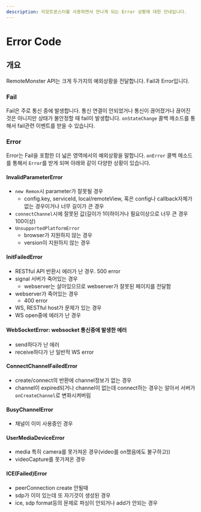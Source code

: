 ```yaml
---
description: 리모트몬스터를 사용하면서 만나게 되는 Error 상황에 대한 안내입니다.
---
```


# Error Code

## 개요

RemoteMonster API는 크게 두가지의 예외상황을 전달합니다. Fail과 Error입니다.

### Fail

Fail은 주로 통신 중에 발생합니다. 통신 연결이 안되었거나 통신이 끊어졌거나 끊어진 것은 아니지만 상태가 불안정할 때 fail이 발생합니다. `onStateChange` 콜백 메소드를 통해서 fail관련 이벤트를 받을 수 있습니다.

### Error

Error는 Fail을 포함한 더 넓은 영역에서의 예외상황을 말합니다. `onError` 콜백 메소드를 통해서 `Error`를 받게 되며 아래와 같이 다양한 상황이 있습니다.

#### InvalidParameterError

* `new Remon`시 parameter가 잘못될 경우
  * config.key, serviceId, local/remoteView, 혹은 config나 callback자체가 없는 경우이거나 너무 길이가 큰 경우
* `connectChannel`시에 잘못된 값\(길이가 1이하이거나 필요이상으로 너무 큰 경우 100이상\)
* `UnsupportedPlatformError`
  * browser가 지원하지 않는 경우
  * version이 지원하지 않는 경우

#### InitFailedError

* RESTful API 반환시 에러가 난 경우. 500 error
* signal 서버가 죽어있는 경우
  * webserver는 살아있으므로 webserver가 잘못된 페이지를 전달함
* webserver가 죽어있는 경우
  * 400 error
* WS, RESTful host가 문제가 있는 경우
* WS open중에 에러가 난 경우

#### WebSocketError: websocket 통신중에 발생한 에러

* send하다가 난 에러
* receive하다가 난 일반적 WS error

#### ConnectChannelFailedError

* create/connect의 반환에 channel정보가 없는 경우
* channel이 expired되거나 channel이 없는데 connect하는 경우는 알아서 서버가 `onCreateChannel`로 변화시켜버림

#### BusyChannelError

* 채널이 이미 사용중인 경우

#### UserMediaDeviceError

* media 특히 camera를 못가져온 경우\(video를 on했음에도 불구하고\)\)
* videoCapture를 못가져온 경우

#### ICE\(Failed\)Error

* peerConnection create 안될때
* sdp가 이미 있는데 또 자기것이 생성된 경우
* ice, sdp format등의 문제로 파싱이 안되거나 add가 안되는 경우

